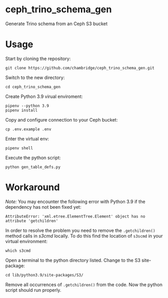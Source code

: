 # ceph_trino_schema_gen
Generate Trino schema from an Ceph S3 bucket


# Usage

Start by cloning the repository:
```
git clone https://github.com/chambridge/ceph_trino_schema_gen.git
```

Switch to the new directory:
```
cd ceph_trino_schema_gen
```

Create Python 3.9 virual enviroment:
```
pipenv --python 3.9
pipenv install
```

Copy and configure connection to your Ceph bucket:
```
cp .env.example .env
```

Enter the virtual env:
```
pipenv shell
```

Execute the python script:
```
python gen_table_defs.py
```

# Workaround
_Note:_ You may encounter the following error with Python 3.9 if the dependency has not been fixed yet:
```
AttributeError: 'xml.etree.ElementTree.Element' object has no attribute 'getchildren'
```

In order to resolve the problem you need to remove the `.getchildren()` method calls in *s3cmd* locally.
To do this find the location of `s3scmd` in your virtual environment:
```
which s3cmd
```
Open a terminal to the python directory listed. Change to the S3 site-package:
```
cd lib/python3.9/site-packages/S3/
```
Remove all occurrences of `.getchildren()` from the code. Now the python script should run properly.